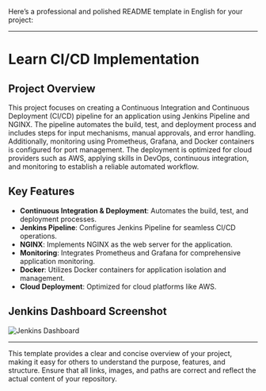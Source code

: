 Here’s a professional and polished README template in English for your project:

---

# **Learn CI/CD Implementation**

## **Project Overview**
This project focuses on creating a Continuous Integration and Continuous Deployment (CI/CD) pipeline for an application using Jenkins Pipeline and NGINX. The pipeline automates the build, test, and deployment process and includes steps for input mechanisms, manual approvals, and error handling. Additionally, monitoring using Prometheus, Grafana, and Docker containers is configured for port management. The deployment is optimized for cloud providers such as AWS, applying skills in DevOps, continuous integration, and monitoring to establish a reliable automated workflow.

## **Key Features**
- **Continuous Integration & Deployment**: Automates the build, test, and deployment processes.
- **Jenkins Pipeline**: Configures Jenkins Pipeline for seamless CI/CD operations.
- **NGINX**: Implements NGINX as the web server for the application.
- **Monitoring**: Integrates Prometheus and Grafana for comprehensive application monitoring.
- **Docker**: Utilizes Docker containers for application isolation and management.
- **Cloud Deployment**: Optimized for cloud platforms like AWS.

## **Jenkins Dashboard Screenshot**
![Jenkins Dashboard](https://github.com/user-attachments/assets/f3125483-d567-4666-b330-f9a556de3cd4)

---

This template provides a clear and concise overview of your project, making it easy for others to understand the purpose, features, and structure. Ensure that all links, images, and paths are correct and reflect the actual content of your repository.
